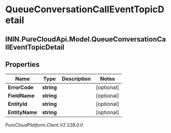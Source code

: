 # QueueConversationCallEventTopicDetail

## ININ.PureCloudApi.Model.QueueConversationCallEventTopicDetail

## Properties

|Name | Type | Description | Notes|
|------------ | ------------- | ------------- | -------------|
| **ErrorCode** | **string** |  | [optional] |
| **FieldName** | **string** |  | [optional] |
| **EntityId** | **string** |  | [optional] |
| **EntityName** | **string** |  | [optional] |



_PureCloudPlatform.Client.V2 228.0.0_
